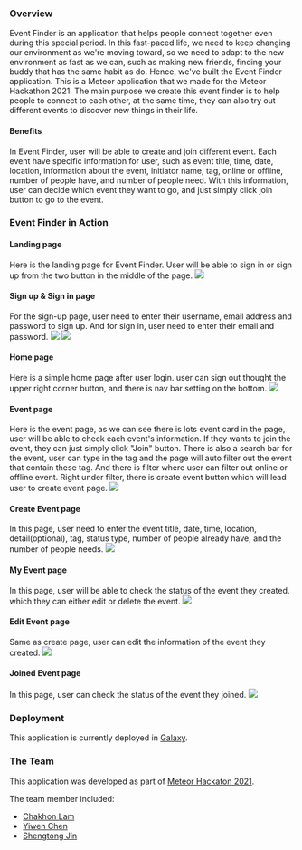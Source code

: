 ### Overview
Event Finder is an application that helps people connect together even during this special period. In this fast-paced life, we need to keep changing our environment as we're moving toward, so we need to adapt to the new environment as fast as we can, such as making new friends, finding your buddy that has the same habit as do. Hence, we've built the Event Finder application. This is a Meteor application that we made for the Meteor Hackathon 2021. The main purpose we create this event finder is to help people to connect to each other, at the same time, they can also try out different events to discover new things in their life.

#### Benefits
In Event Finder, user will be able to create and join different event. Each event have specific information for user, such as event title, time, date, location, information about the event, initiator name, tag, online or offline, number of people have, and number of people need. With this information, user can decide which event they want to go, and just simply click join button to go to the event.

### Event Finder in Action

#### Landing page
Here is the landing page for Event Finder. User will be able to sign in or sign up from the two button in the middle of the page.
<img class="image" src="https://github.com/Lam-Tech/Event-Finder/blob/master/doc/landingpg.png">

#### Sign up & Sign in page
For the sign-up page, user need to enter their username, email address and password to sign up. And for sign in, user need to enter their email and password.
<img class="image" src="https://github.com/Lam-Tech/Event-Finder/blob/master/doc/signuppg.png">
<img class="image" src="https://github.com/Lam-Tech/Event-Finder/blob/master/doc/signinpg.png">

#### Home page
Here is a simple home page after user login. user can sign out thought the upper right corner button, and there is nav bar setting on the bottom.
<img class="image" src="https://github.com/Lam-Tech/Event-Finder/blob/master/doc/homepg.png">

#### Event page
Here is the event page, as we can see there is lots event card in the page, user will be able to check each event's information.
If they wants to join the event, they can just simply click "Join" button. There is also a search bar for the event, user can type in the tag and the page will auto filter out the event that contain these tag. And there is filter where user can filter out online or offline event. Right under filter, there is create event button which will lead user to create event page.
<img class="image" src="https://github.com/Lam-Tech/Event-Finder/blob/master/doc/eventpage.png">

#### Create Event page
In this page, user need to enter the event title, date, time, location, detail(optional), tag, status type, number of people already have, and the number of people needs.
<img class="image" src="https://github.com/Lam-Tech/Event-Finder/blob/master/doc/createeventpg.png">

#### My Event page
In this page, user will be able to check the status of the event they created. which they can either edit or delete the event.
<img class="image" src="https://github.com/Lam-Tech/Event-Finder/blob/master/doc/myeventpg.png">

#### Edit Event page
Same as create page, user can edit the information of the event they created.
<img class="image" src="https://github.com/Lam-Tech/Event-Finder/blob/master/doc/editeventpg.png">

#### Joined Event page
In this page, user can check the status of the event they joined.
<img class="image" src="https://github.com/Lam-Tech/Event-Finder/blob/master/doc/joinedeventpg.png">

### Deployment
This application is currently deployed in [Galaxy](https://eventfinder.meteorapp.com/#/).

### The Team
This application was developed as part of [Meteor Hackaton 2021](https://impact.meteor.com/hackathon).

The team member included:
* [Chakhon Lam](https://github.com/chakhon)
* [Yiwen Chen](https://github.com/yiwenc22)
* [Shengtong Jin](https://github.com/ShengT-Jin)
